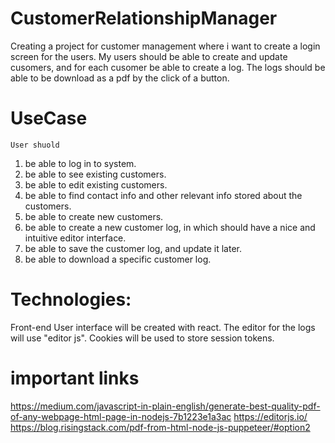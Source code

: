 # CustomerRelationshipManager
  Creating a project for customer management where i want to create a login screen for the users. 
  My users should be able to create and update cusomers, and for each cusomer be able to create a log. 
  The logs should be able to be download as a pdf by the click of a button.

# UseCase
    User shuold
  01. be able to log in to system.
  02. be able to see existing customers.
  03. be able to edit existing customers.
  03. be able to find contact info and other relevant info stored about the customers.
  04. be able to create new customers.
  05. be able to create a new customer log, in which should have a nice and intuitive editor interface.
  06. be able to save the customer log, and update it later.
  07. be able to download a specific customer log.
  
# Technologies:
  Front-end
    User interface will be created with react. The editor for the logs will use "editor js".
    Cookies will be used to store session tokens.
    
# important links
  https://medium.com/javascript-in-plain-english/generate-best-quality-pdf-of-any-webpage-html-page-in-nodejs-7b1223e1a3ac
  https://editorjs.io/
  https://blog.risingstack.com/pdf-from-html-node-js-puppeteer/#option2
